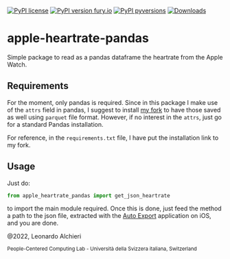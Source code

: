 [![PyPI license](https://img.shields.io/pypi/l/ansicolortags.svg)](https://pypi.org/project/YoutubeScraper/)
[![PyPI version fury.io](https://badge.fury.io/py/ansicolortags.svg)](https://pypi.org/project/apple-heartrate-pandas/)
[![PyPI pyversions](https://img.shields.io/pypi/pyversions/pybadges.svg)](https://pypi.org/project/apple-heartrate-pandas/)
[![Downloads](https://pepy.tech/badge/apple-heartrate-pandas)](https://pepy.tech/project/apple-heartrate-pandas)

# apple-heartrate-pandas
Simple package to read as a pandas dataframe the heartrate from the Apple Watch.

## Requirements
For the moment, only pandas is required. Since in this package I make use of the `attrs` field in pandas, I suggest to install [my fork](https://github.com/LeonardoAlchieri/pandas/tree/attrs_in_parquet_metadata) to have those saved as well using `parquet` file format. However, if no interest in the `attrs`, just go for a standard Pandas installation.

For reference, in the `requirements.txt` file, I have put the installation link to my fork.

## Usage

Just do:
```python
from apple_heartrate_pandas import get_json_heartrate
```
to import the main module required. Once this is done, just feed the method a path to the json file, extracted with the [Auto Export](https://apps.apple.com/us/app/health-auto-export-json-csv/id1115567069) application on iOS, and you are done. 

@2022, Leonardo Alchieri

<sub>People-Centered Computing Lab - Università della Svizzera italiana, Switzerland</sub>

